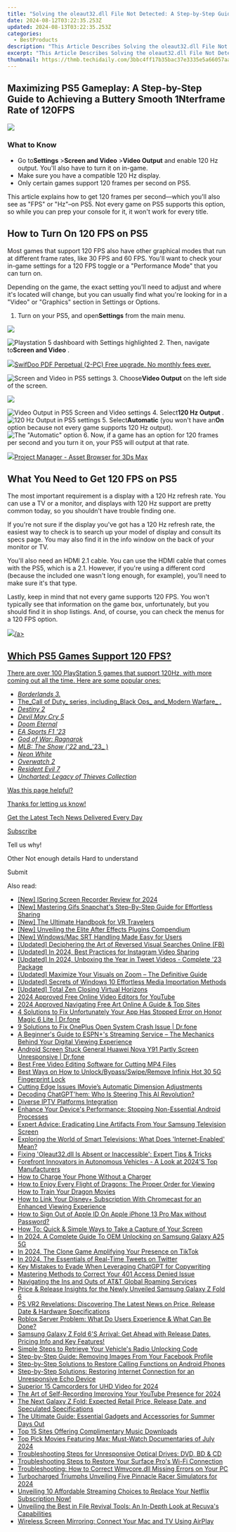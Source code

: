 ```yaml
---
title: "Solving the oleaut32.dll File Not Detected: A Step-by-Step Guide"
date: 2024-08-12T03:22:35.253Z
updated: 2024-08-13T03:22:35.253Z
categories:
  - BestProducts
description: "This Article Describes Solving the oleaut32.dll File Not Detected: A Step-by-Step Guide"
excerpt: "This Article Describes Solving the oleaut32.dll File Not Detected: A Step-by-Step Guide"
thumbnail: https://thmb.techidaily.com/3bbc4ff17b35bac37e3335e5a66057aab2f13c2b088afea3c5a850da277e1159.jpg
---
```


## Maximizing PS5 Gameplay: A Step-by-Step Guide to Achieving a Buttery Smooth 1Nterframe Rate of 120FPS
<!-- affiliate ads begin -->
<a href="https://shop.mondly.com/affiliate.php?ACCOUNT=ATISTUDI&AFFILIATE=108875&PATH=https%3A%2F%2Fwww.mondly.com%3FAFFILIATE%3D108875%26RESOURCE%3D%2BBusiness%2B970x90%2B"><img src="https://secure.avangate.com/images/merchant/69c418c33ec2e1a4267fa9bb77fa1428/business-970x90.gif" border="0"></a>
<!-- affiliate ads end -->
### What to Know

* Go to**Settings** \>**Screen and Video** \>**Video Output** and enable 120 Hz output. You'll also have to turn it on in-game.
* Make sure you have a compatible 120 Hz display.
* Only certain games support 120 frames per second on PS5.

 This article explains how to get 120 frames per second—which you'll also see as "FPS" or "Hz"–on PS5\. Not every game on PS5 supports this option, so while you can prep your console for it, it won't work for every title.  

## How to Turn On 120 FPS on PS5

 Most games that support 120 FPS also have other graphical modes that run at different frame rates, like 30 FPS and 60 FPS. You'll want to check your in-game settings for a 120 FPS toggle or a "Performance Mode" that you can turn on.

 Depending on the game, the exact setting you'll need to adjust and where it's located will change, but you can usually find what you're looking for in a "Video" or "Graphics" section in Settings or Options.

1. Turn on your PS5, and open**Settings** from the main menu.  
<!-- affiliate ads begin -->
<a href="https://store.massmailsoftware.com/order/checkout.php?PRODS=1300375&QTY=1&AFFILIATE=108875&CART=1"><img src="https://secure.avangate.com/images/merchant/dc87c13749315c7217cdc4ac692e704c/banera_for_partners-15_%281%29.jpg" border="0"></a>
<!-- affiliate ads end -->
![Playstation 5 dashboard with Settings highlighted](https://www.lifewire.com/thmb/SgkRTTRVRqbxRg0AJLYr6FWqfG4=/1500x0/filters:no_upscale():max_bytes(150000):strip_icc():format(webp)/how-to-remote-play-ps5-games-on-android-50896111-df8a16a465fe41e7aef3d5ad05b4a7c8.jpg)
2. Then, navigate to**Screen and Video** .  
<!-- affiliate ads begin -->
<a href="https://purchase.swifdoo.com/order/checkout.php?PRODS=38709260&QTY=1&AFFILIATE=108875&CART=1"><img src="https://secure.avangate.com/images/merchant/8b932759a5a04ddb34bf79e3f9072e4b/products/Product%20box%20white-1024x1024.png" border="0">SwifDoo PDF Perpetual (2-PC)  Free upgrade. No monthly fees ever. </a>
<!-- affiliate ads end -->
![Screen and Video in PS5 settings](https://www.lifewire.com/thmb/YCLQ2vGLnavPgpRPNtxhU7n6NFw=/1500x0/filters:no_upscale():max_bytes(150000):strip_icc():format(webp)/Screen-and-Video-Settings-aa8ff277b8254627a1a8c88e1c91f9cf.jpg)
3. Choose**Video Output** on the left side of the screen.  
<!-- affiliate ads begin -->
<a href="https://secure.2checkout.com/order/checkout.php?PRODS=3851691&QTY=1&AFFILIATE=108875&CART=1"><img src="http://www.aiseesoft.com/avangate/30p/banner.jpg" border="0"></a>
<!-- affiliate ads end -->
![Video Output in PS5 Screen and Video settings](https://www.lifewire.com/thmb/Xgk1MNv2WwvyRO7tv2bHEF4oiqo=/1500x0/filters:no_upscale():max_bytes(150000):strip_icc():format(webp)/Video-Output-46b505f379064535ac4977a29faee336.jpg)
4. Select**120 Hz Output** .  
![120 Hz Output in PS5 settings](https://www.lifewire.com/thmb/hxj9hKX_96UCkA07Y8Rzo91hvKo=/1500x0/filters:no_upscale():max_bytes(150000):strip_icc():format(webp)/120-Output-9e18a336656f4caf97cc91724b032df2.jpg)
5. Select**Automatic** (you won't have an**On** option because not every game supports 120 Hz output).  
![The "Automatic" option ](https://www.lifewire.com/thmb/N0N2mbCdwDADtM0UH7Q50TlNT2U=/1500x0/filters:no_upscale():max_bytes(150000):strip_icc():format(webp)/Automatic-8261fa6f79014410bb3948ebcbcac568.jpg)
6. Now, if a game has an option for 120 frames per second and you turn it on, your PS5 will output at that rate.

<!-- affiliate ads begin -->
<a href="https://secure.2checkout.com/order/checkout.php?PRODS=4709458&QTY=1&AFFILIATE=108875&CART=1"><img src="https://3d-kstudio.com/wp-content/uploads/2019/10/Project-Manager-version-3-1600x900-768x419.jpg" border="0">Project Manager - Asset Browser for 3Ds Max</a>
<!-- affiliate ads end -->
## What You Need to Get 120 FPS on PS5

 The most important requirement is a display with a 120 Hz refresh rate. You can use a TV or a monitor, and displays with 120 Hz support are pretty common today, so you shouldn't have trouble finding one.

 If you're not sure if the display you've got has a 120 Hz refresh rate, the easiest way to check is to search up your model of display and consult its specs page. You may also find it in the info window on the back of your monitor or TV.

 You'll also need an HDMI 2.1 cable. You can use the HDMI cable that comes with the PS5, which is a 2.1\. However, if you're using a different cord (because the included one wasn't long enough, for example), you'll need to make sure it's that type.

 Lastly, keep in mind that not every game supports 120 FPS. You won't typically see that information on the game box, unfortunately, but you should find it in shop listings. And, of course, you can check the menus for a 120 FPS option.

<!-- affiliate ads begin -->
<a href="https://store.nero.com/order/checkout.php?PRODS=4729507&QTY=1&AFFILIATE=108875&CART=1"><img src="https://www.nero.com/nero-com-wAssets/img/banners/2023/TIU/Nero_TuneItUp_Screen_2.webp" border="0">/a>
<!-- affiliate ads end -->
## Which PS5 Games Support 120 FPS?

 There are over 100 PlayStation 5 games that support 120Hz, with more coming out all the time. Here are some popular ones:

* _Borderlands 3._
* The_Call of Duty_ series, including_Black Ops_ and_Modern Warfare_ .
* _Destiny 2_
* _Devil May Cry 5_
* _Doom Eternal_
* _EA Sports F1 '23_
* _God of War: Ragnarok_
* _MLB: The Show ('22_ and_'23_ )
* _Neon White_
* _Overwatch 2_
* _Resident Evil 7_
* _Uncharted: Legacy of Thieves Collection_

Was this page helpful?

Thanks for letting us know!

 Get the Latest Tech News Delivered Every Day

[Subscribe](https://www.lifewire.com/#)

Tell us why!

 Other  Not enough details  Hard to understand

 Submit

<ins class="adsbygoogle"
     style="display:block"
     data-ad-format="autorelaxed"
     data-ad-client="ca-pub-7571918770474297"
     data-ad-slot="1223367746"></ins>



<ins class="adsbygoogle"
     style="display:block"
     data-ad-client="ca-pub-7571918770474297"
     data-ad-slot="8358498916"
     data-ad-format="auto"
     data-full-width-responsive="true"></ins>

<span class="atpl-alsoreadstyle">Also read:</span>
<div><ul>
<li><a href="https://screen-video-capture.techidaily.com/new-ispring-screen-recorder-review-for-2024/"><u>[New] ISpring Screen Recorder Review for 2024</u></a></li>
<li><a href="https://snapchat-videos.techidaily.com/new-mastering-gifs-snapchats-step-by-step-guide-for-effortless-sharing/"><u>[New] Mastering Gifs  Snapchat's Step-By-Step Guide for Effortless Sharing</u></a></li>
<li><a href="https://some-approaches.techidaily.com/new-the-ultimate-handbook-for-vr-travelers/"><u>[New] The Ultimate Handbook for VR Travelers</u></a></li>
<li><a href="https://some-guidance.techidaily.com/new-unveiling-the-elite-after-effects-plugins-compendium/"><u>[New] Unveiling the Elite After Effects Plugins Compendium</u></a></li>
<li><a href="https://fox-glue.techidaily.com/new-windowsmac-srt-handling-made-easy-for-users/"><u>[New] Windows/Mac SRT Handling Made Easy for Users</u></a></li>
<li><a href="https://facebook-video-content.techidaily.com/updated-deciphering-the-art-of-reversed-visual-searches-online-fb/"><u>[Updated] Deciphering the Art of Reversed Visual Searches Online (FB)</u></a></li>
<li><a href="https://facebook-video-content.techidaily.com/updated-in-2024-best-practices-for-instagram-video-sharing/"><u>[Updated] In 2024, Best Practices for Instagram Video Sharing</u></a></li>
<li><a href="https://twitter-videos.techidaily.com/updated-in-2024-unboxing-the-year-in-tweet-videos-complete-23-package/"><u>[Updated] In 2024, Unboxing the Year in Tweet Videos - Complete '23 Package</u></a></li>
<li><a href="https://extra-guidance.techidaily.com/updated-maximize-your-visuals-on-zoom-the-definitive-guide/"><u>[Updated] Maximize Your Visuals on Zoom – The Definitive Guide</u></a></li>
<li><a href="https://fox-http.techidaily.com/updated-secrets-of-windows-10-effortless-media-importation-methods/"><u>[Updated] Secrets of Windows 10  Effortless Media Importation Methods</u></a></li>
<li><a href="https://some-approaches.techidaily.com/updated-total-zen-closing-virtual-horizons/"><u>[Updated] Total Zen  Closing Virtual Horizons</u></a></li>
<li><a href="https://youtube-stream.techidaily.com/2024-approved-free-online-video-editors-for-youtube/"><u>2024 Approved  Free Online Video Editors for YouTube</u></a></li>
<li><a href="https://fox-http.techidaily.com/2024-approved-navigating-free-art-online-a-guide-and-top-sites/"><u>2024 Approved  Navigating Free Art Online  A Guide & Top Sites</u></a></li>
<li><a href="https://howto.techidaily.com/4-solutions-to-fix-unfortunately-your-app-has-stopped-error-on-honor-magic-6-lite-drfone-by-drfone-fix-android-problems-fix-android-problems/"><u>4 Solutions to Fix Unfortunately Your App Has Stopped Error on Honor Magic 6 Lite | Dr.fone</u></a></li>
<li><a href="https://howto.techidaily.com/9-solutions-to-fix-oneplus-open-system-crash-issue-drfone-by-drfone-fix-android-problems-fix-android-problems/"><u>9 Solutions to Fix OnePlus Open System Crash Issue | Dr.fone</u></a></li>
<li><a href="https://techtrends.techidaily.com/a-beginners-guide-to-espnpluss-streaming-service-the-mechanics-behind-your-digital-viewing-experience/"><u>A Beginner's Guide to ESPN+'s Streaming Service – The Mechanics Behind Your Digital Viewing Experience</u></a></li>
<li><a href="https://howto.techidaily.com/android-screen-stuck-general-huawei-nova-y91-partly-screen-unresponsive-drfone-by-drfone-fix-android-problems-fix-android-problems/"><u>Android Screen Stuck General Huawei Nova Y91 Partly Screen Unresponsive | Dr.fone</u></a></li>
<li><a href="https://ai-vdieo-software.techidaily.com/best-free-video-editing-software-for-cutting-mp4-files/"><u>Best Free Video Editing Software for Cutting MP4 Files</u></a></li>
<li><a href="https://unlock-android.techidaily.com/best-ways-on-how-to-unlockbypassswiperemove-infinix-hot-30-5g-fingerprint-lock-by-drfone-android/"><u>Best Ways on How to Unlock/Bypass/Swipe/Remove Infinix Hot 30 5G Fingerprint Lock</u></a></li>
<li><a href="https://extra-information.techidaily.com/cutting-edge-issues-imovies-automatic-dimension-adjustments/"><u>Cutting Edge Issues  IMovie’s Automatic Dimension Adjustments</u></a></li>
<li><a href="https://techtrends.techidaily.com/decoding-chatgpthem-who-is-steering-this-ai-revolution/"><u>Decoding ChatGPT'hem: Who Is Steering This AI Revolution?</u></a></li>
<li><a href="https://digital-screen-recording.techidaily.com/diverse-iptv-platforms-integration/"><u>Diverse IPTV Platforms Integration</u></a></li>
<li><a href="https://techtrends.techidaily.com/enhance-your-devices-performance-stopping-non-essential-android-processes/"><u>Enhance Your Device's Performance: Stopping Non-Essential Android Processes</u></a></li>
<li><a href="https://techtrends.techidaily.com/expert-advice-eradicating-line-artifacts-from-your-samsung-television-screen/"><u>Expert Advice: Eradicating Line Artifacts From Your Samsung Television Screen</u></a></li>
<li><a href="https://techtrends.techidaily.com/exploring-the-world-of-smart-televisions-what-does-internet-enabled-mean/"><u>Exploring the World of Smart Televisions: What Does 'Internet-Enabled' Mean?</u></a></li>
<li><a href="https://techtrends.techidaily.com/fixing-oleaut32dll-is-absent-or-inaccessible-expert-tips-and-tricks/"><u>Fixing 'Oleaut32.dll Is Absent or Inaccessible': Expert Tips & Tricks</u></a></li>
<li><a href="https://techtrends.techidaily.com/forefront-innovators-in-autonomous-vehicles-a-look-at-2024s-top-manufacturers/"><u>Forefront Innovators in Autonomous Vehicles - A Look at 2024'S Top Manufacturers</u></a></li>
<li><a href="https://techtrends.techidaily.com/how-to-charge-your-phone-without-a-charger/"><u>How to Charge Your Phone Without a Charger</u></a></li>
<li><a href="https://techtrends.techidaily.com/how-to-enjoy-every-flight-of-dragons-the-proper-order-for-viewing-how-to-train-your-dragon-movies/"><u>How to Enjoy Every Flight of Dragons: The Proper Order for Viewing How to Train Your Dragon Movies</u></a></li>
<li><a href="https://techtrends.techidaily.com/how-to-link-your-disneyplus-subscription-with-chromecast-for-an-enhanced-viewing-experience/"><u>How to Link Your Disney+ Subscription With Chromecast for an Enhanced Viewing Experience</u></a></li>
<li><a href="https://apple-account.techidaily.com/how-to-sign-out-of-apple-id-on-apple-iphone-13-pro-max-without-password-by-drfone-ios/"><u>How to Sign Out of Apple ID On Apple iPhone 13 Pro Max without Password?</u></a></li>
<li><a href="https://techtrends.techidaily.com/how-to-quick-and-simple-ways-to-take-a-capture-of-your-screen/"><u>How To: Quick & Simple Ways to Take a Capture of Your Screen</u></a></li>
<li><a href="https://android-unlock.techidaily.com/in-2024-a-complete-guide-to-oem-unlocking-on-samsung-galaxy-a25-5g-by-drfone-android/"><u>In 2024, A Complete Guide To OEM Unlocking on Samsung Galaxy A25 5G</u></a></li>
<li><a href="https://tiktok-video-recordings.techidaily.com/in-2024-the-clone-game-amplifying-your-presence-on-tiktok/"><u>In 2024, The Clone Game  Amplifying Your Presence on TikTok</u></a></li>
<li><a href="https://twitter-videos.techidaily.com/in-2024-the-essentials-of-real-time-tweets-on-twitter/"><u>In 2024, The Essentials of Real-Time Tweets on Twitter</u></a></li>
<li><a href="https://tech-hub.techidaily.com/key-mistakes-to-evade-when-leveraging-chatgpt-for-copywriting/"><u>Key Mistakes to Evade When Leveraging ChatGPT for Copywriting</u></a></li>
<li><a href="https://techtrends.techidaily.com/mastering-methods-to-correct-your-401-access-denied-issue/"><u>Mastering Methods to Correct Your 401 Access Denied Issue</u></a></li>
<li><a href="https://techtrends.techidaily.com/navigating-the-ins-and-outs-of-atandt-global-roaming-services/"><u>Navigating the Ins and Outs of AT&T Global Roaming Services</u></a></li>
<li><a href="https://techtrends.techidaily.com/price-and-release-insights-for-the-newly-unveiled-samsung-galaxy-z-fold-6/"><u>Price & Release Insights for the Newly Unveiled Samsung Galaxy Z Fold 6</u></a></li>
<li><a href="https://techtrends.techidaily.com/ps-vr2-revelations-discovering-the-latest-news-on-price-release-date-and-hardware-specifications/"><u>PS VR2 Revelations: Discovering The Latest News on Price, Release Date & Hardware Specifications</u></a></li>
<li><a href="https://techtrends.techidaily.com/roblox-server-problem-what-do-users-experience-and-what-can-be-done/"><u>Roblox Server Problem: What Do Users Experience & What Can Be Done?</u></a></li>
<li><a href="https://techtrends.techidaily.com/1722874603857-samsung-galaxy-z-fold-6s-arrival-get-ahead-with-release-dates-pricing-info-and-key-features/"><u>Samsung Galaxy Z Fold 6'S Arrival: Get Ahead with Release Dates, Pricing Info and Key Features!</u></a></li>
<li><a href="https://techtrends.techidaily.com/simple-steps-to-retrieve-your-vehicles-radio-unlocking-code/"><u>Simple Steps to Retrieve Your Vehicle's Radio Unlocking Code</u></a></li>
<li><a href="https://techtrends.techidaily.com/step-by-step-guide-removing-images-from-your-facebook-profile/"><u>Step-by-Step Guide: Removing Images From Your Facebook Profile</u></a></li>
<li><a href="https://techtrends.techidaily.com/step-by-step-solutions-to-restore-calling-functions-on-android-phones/"><u>Step-by-Step Solutions to Restore Calling Functions on Android Phones</u></a></li>
<li><a href="https://techtrends.techidaily.com/step-by-step-solutions-restoring-internet-connection-for-an-unresponsive-echo-device/"><u>Step-by-Step Solutions: Restoring Internet Connection for an Unresponsive Echo Device</u></a></li>
<li><a href="https://fox-hovers.techidaily.com/superior-15-camcorders-for-uhd-video-for-2024/"><u>Superior 15 Camcorders for UHD Video for 2024</u></a></li>
<li><a href="https://facebook-record-videos.techidaily.com/the-art-of-self-recording-improving-your-youtube-presence-for-2024/"><u>The Art of Self-Recording  Improving Your YouTube Presence for 2024</u></a></li>
<li><a href="https://techtrends.techidaily.com/the-next-galaxy-z-fold-expected-retail-price-release-date-and-speculated-specifications/"><u>The Next Galaxy Z Fold: Expected Retail Price, Release Date, and Speculated Specifications</u></a></li>
<li><a href="https://techtrends.techidaily.com/the-ultimate-guide-essential-gadgets-and-accessories-for-summer-days-out/"><u>The Ultimate Guide: Essential Gadgets and Accessories for Summer Days Out</u></a></li>
<li><a href="https://techtrends.techidaily.com/1722844917969-top-15-sites-offering-complimentary-music-downloads/"><u>Top 15 Sites Offering Complimentary Music Downloads</u></a></li>
<li><a href="https://techtrends.techidaily.com/top-pick-movies-featuring-max-must-watch-documentaries-of-july-2024/"><u>Top Pick Movies Featuring Max: Must-Watch Documentaries of July 2024</u></a></li>
<li><a href="https://techtrends.techidaily.com/troubleshooting-steps-for-unresponsive-optical-drives-dvd-bd-and-cd/"><u>Troubleshooting Steps for Unresponsive Optical Drives: DVD, BD & CD</u></a></li>
<li><a href="https://techtrends.techidaily.com/troubleshooting-steps-to-restore-your-surface-pros-wi-fi-connection/"><u>Troubleshooting Steps to Restore Your Surface Pro's Wi-Fi Connection</u></a></li>
<li><a href="https://techtrends.techidaily.com/troubleshooting-how-to-correct-wmvcoredll-missing-errors-on-your-pc/"><u>Troubleshooting: How to Correct Wmvcore.dll Missing Errors on Your PC</u></a></li>
<li><a href="https://remote-screen-capture.techidaily.com/turbocharged-triumphs-unveiling-five-pinnacle-racer-simulators-for-2024/"><u>Turbocharged Triumphs  Unveiling Five Pinnacle Racer Simulators for 2024</u></a></li>
<li><a href="https://techtrends.techidaily.com/unveiling-10-affordable-streaming-choices-to-replace-your-netflix-subscription-now/"><u>Unveiling 10 Affordable Streaming Choices to Replace Your Netflix Subscription Now!</u></a></li>
<li><a href="https://techtrends.techidaily.com/unveiling-the-best-in-file-revival-tools-an-in-depth-look-at-recuvas-capabilities/"><u>Unveiling the Best in File Revival Tools: An In-Depth Look at Recuva's Capabilities</u></a></li>
<li><a href="https://techtrends.techidaily.com/wireless-screen-mirroring-connect-your-mac-and-tv-using-airplay/"><u>Wireless Screen Mirroring: Connect Your Mac and TV Using AirPlay</u></a></li>
</ul></div>
